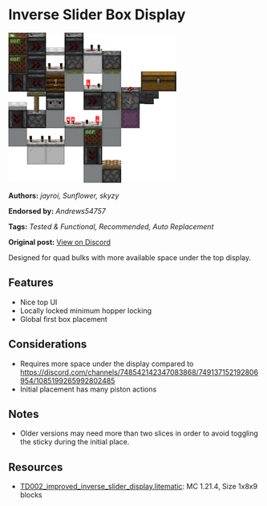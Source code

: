 # Inverse Slider Box Display
<img alt="area_render_82_.png" src="images/area_render_82_.png?raw=1" height="300px">

**Authors:** *jayroi, Sunflower, skyzy*

**Endorsed by:** *Andrews54757*

**Tags:** *Tested & Functional, Recommended, Auto Replacement*

**Original post:** [View on Discord](https://discord.com/channels/1375556143186837695/1388927809933676635)

Designed for quad bulks with more available space under the top display.
## Features
- Nice top UI
- Locally locked minimum hopper locking
- Global first box placement
## Considerations
- Requires more space under the display compared to https://discord.com/channels/748542142347083868/749137152192806954/1085199265992802485
- Initial placement has many piston actions
## Notes
- Older versions may need more than two slices in order to avoid toggling the sticky during the initial place.

## Resources
- [TD002_improved_inverse_slider_display.litematic](attachments/TD002_improved_inverse_slider_display.litematic): MC 1.21.4, Size 1x8x9 blocks
